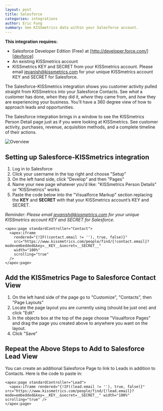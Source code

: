 ```yaml
---
layout: post
title: Salesforce
categories: integrations
author: Eric Fung
summary: See KISSmetrics data within your Salesforce account.
---
```

**This integration requires:**

* Salesforce Developer Edition (Free) at [http://developer.force.com/][devforce]
* An existing KISSmetrics account
* KISSmetrics KEY and SECRET from your KISSmetrics account. Please email [jevanish@kissmetrics.com][request] for your unique KISSmetrics account KEY and SECRET for Salesforce.

The Salesforce-KISSmetrics integration shows you customer activity pulled straight from KISSmetrics into your Salesforce Contacts. See *what* a customer has done, *when* they did it, *where* they came from, and *how* they are experiencing your business. You’ll have a 360 degree view of how to approach leads and opportunities.

The Salesforce integration brings in a window to see the KISSmetrics Person Detail page just as if you were looking at KISSmetrics. See customer activity, purchases, revenue, acquisition methods, and a complete timeline of their actions.

![Overview][ssoverview]

## Setting up Salesforce-KISSmetrics integration

1. Log in to Salesforce
2. Click your username in the top right and choose "Setup"
3. On the left hand side, click "Develop" and then "Pages"
4. Name your new page whatever you’d like: "KISSmetrics Person Details" or “KISSmetrics” works
5. Paste the code below into the "Visualforce Markup" section replacing the __KEY__ and __SECRET__ with that your KISSmetrics account’s KEY and SECRET.

*Reminder: Please email [jevanish@kissmetrics.com][request] for your unique KISSmetrics account KEY and SECRET for Salesforce.*

    <apex:page standardController="Contact">
      <apex:iframe
        rendered="{!IF((contact.email != ''), true, false)}"
        src="https://www.kissmetrics.com/people/find/{!contact.email}?mode=embedded&key=__KEY__&secret=__SECRET__"
        width="100%"
        scrolling="true"
      />
    </apex:page>

## Add the KISSmetrics Page to Salesforce Contact View


1. On the left hand side of the page go to "Customize", "Contacts", then "Page Layouts"
2. Locate the page layout you are currently using (should be just one) and click "Edit"
3. In the objects box at the top of the page choose "Visualforce Pages" and drag the page you created above to anywhere you want on the layout.
4. Click "Save"

## Repeat the Above Steps to Add to Salesforce Lead View

You can create an additional Salesforce Page to link to Leads in addition to Contacts. Here is the code to paste in:

    <apex:page standardController="Lead">
      <apex:iframe rendered="{!IF((lead.email != ''), true, false)}" src="https://www.kissmetrics.com/people/find/{!lead.email}?mode=embedded&key=__KEY__&secret=__SECRET__" width="100%" scrolling="true" /> 
    </apex:page>

[devforce]: http://developer.force.com/
[request]: mailto:jevanish@kissmetrics.com?subject=%5BSalesforce%5D%20Requesting%20Access

[ssoverview]: https://s3.amazonaws.com/kissmetrics-support-files/assets/integrations/salesforce/overview.png
